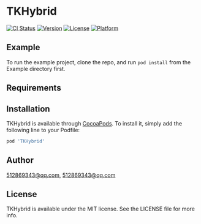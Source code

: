 # TKHybrid

[![CI Status](http://img.shields.io/travis/512869343@qq.com/TKHybrid.svg?style=flat)](https://travis-ci.org/512869343@qq.com/TKHybrid)
[![Version](https://img.shields.io/cocoapods/v/TKHybrid.svg?style=flat)](http://cocoapods.org/pods/TKHybrid)
[![License](https://img.shields.io/cocoapods/l/TKHybrid.svg?style=flat)](http://cocoapods.org/pods/TKHybrid)
[![Platform](https://img.shields.io/cocoapods/p/TKHybrid.svg?style=flat)](http://cocoapods.org/pods/TKHybrid)

## Example

To run the example project, clone the repo, and run `pod install` from the Example directory first.

## Requirements

## Installation

TKHybrid is available through [CocoaPods](http://cocoapods.org). To install
it, simply add the following line to your Podfile:

```ruby
pod 'TKHybrid'
```

## Author

512869343@qq.com, 512869343@qq.com

## License

TKHybrid is available under the MIT license. See the LICENSE file for more info.
